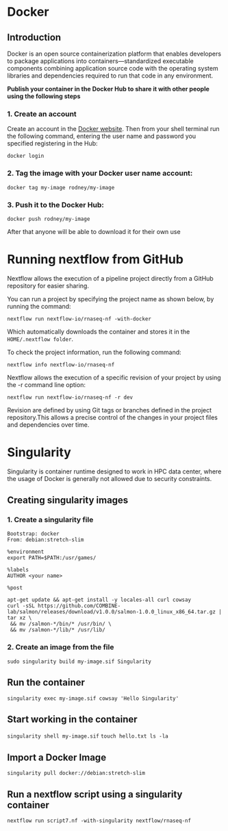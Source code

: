 # Docker

## Introduction 

Docker is an open source containerization platform that enables developers to package applications into containers—standardized executable components combining application source code with the operating system libraries and dependencies required to run that code in any environment.

**Publish your container in the Docker Hub to share it with other people using the following steps**

### 1. Create an account 
Create an account in the [Docker website](https://www.google.com/search?q=hub.docker.com+web+site&oq=hub.docker.com+web+site&aqs=chrome.0.69i59j0i13i30.1020j0j7&sourceid=chrome&ie=UTF-8). Then from your shell terminal run the following command, entering the user name and password you specified registering in the Hub:

`docker login`

### 2. Tag the image with your Docker user name account:

`docker tag my-image rodney/my-image`

### 3. Push it to the Docker Hub:

`docker push rodney/my-image`

After that anyone will be able to download it for their own use

# Running nextflow from GitHub

Nextflow allows the execution of a pipeline project directly from a GitHub repository for easier sharing.

You can run a project by specifying the project name as shown below, by running the command:

`nextflow run nextflow-io/rnaseq-nf -with-docker`

Which automatically downloads the container and stores it in the `HOME/.nextflow folder`.

To check the project information, run the following command:

`nextflow info nextflow-io/rnaseq-nf`

Nextflow allows the execution of a specific revision of your project by using the -r command line option:

`nextflow run nextflow-io/rnaseq-nf -r dev`

Revision are defined by using Git tags or branches defined in the project repository.This allows a precise control of the changes in your project files and dependencies over time.

# Singularity

Singularity is container runtime designed to work in HPC data center, where the usage of Docker is generally not allowed due to security constraints.

## Creating singularity images

### 1. Create a singularity file
```
Bootstrap: docker
From: debian:stretch-slim

%environment
export PATH=$PATH:/usr/games/

%labels
AUTHOR <your name>

%post

apt-get update && apt-get install -y locales-all curl cowsay
curl -sSL https://github.com/COMBINE-lab/salmon/releases/download/v1.0.0/salmon-1.0.0_linux_x86_64.tar.gz | tar xz \
 && mv /salmon-*/bin/* /usr/bin/ \
 && mv /salmon-*/lib/* /usr/lib/
 ```
 ### 2. Create an image from the file
 
 `sudo singularity build my-image.sif Singularity`
 
 ## Run the container
 
 `singularity exec my-image.sif cowsay 'Hello Singularity'`
 
 ## Start working in the container
 
 `singularity shell my-image.sif`
 `touch hello.txt
   ls -la`
   
  ## Import a Docker Image
  
  `singularity pull docker://debian:stretch-slim`
  
  ## Run a nextflow script using a singularity container
  
  `nextflow run script7.nf -with-singularity nextflow/rnaseq-nf`
 

